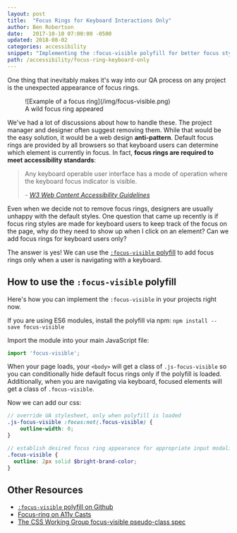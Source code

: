 ```yaml
---
layout: post
title:  "Focus Rings for Keyboard Interactions Only"
author: Ben Robertson
date:   2017-10-10 07:00:00 -0500
updated: 2018-08-02
categories: accessibility
snippet: "Implementing the :focus-visible polyfill for better focus styles."
path: /accessibility/focus-ring-keyboard-only
---
```

One thing that inevitably makes it's way into our QA process on any project is the unexpected appearance of focus rings.

<figure>
![Example of a focus ring](/img/focus-visible.png)
<figcaption>
A wild focus ring appeared
</figcaption>
</figure>

We've had a lot of discussions about how to handle these. The project manager and designer often suggest removing them. While that would be the easy solution, it would be a web design **anti-pattern**. Default focus rings are provided by all browsers so that keyboard users can determine which element is currently in focus. In fact, **focus rings are required to meet accessibility standards**:

> Any keyboard operable user interface has a mode of operation where the keyboard focus indicator is visible.
>
> <cite>- [W3 Web Content Accessibility Guidelines](https://www.w3.org/TR/WCAG21/#focus-visible)</cite>

Even when we decide not to remove focus rings, designers are usually unhappy with the default styles. One question that came up recently is if focus ring styles are made for keyboard users to keep track of the focus on the page, why do they need to show up when I click on an element? Can we add focus rings for keyboard users only?

The answer is yes! We can use the [`:focus-visible` polyfill](https://github.com/WICG/focus-visible) to add focus rings only when a user is navigating with a keyboard.

## How to use the `:focus-visible` polyfill
Here's how you can implement the `:focus-visible` in your projects right now.

If you are using ES6 modules, install the polyfill via npm:
`npm install --save focus-visible`

Import the module into your main JavaScript file:
```js
import 'focus-visible';
```

When your page loads, your `<body>` will get a class of `.js-focus-visible` so you can conditionally hide default focus rings only if the polyfill is loaded. Additionally, when you are navigating via keyboard, focused elements will get a class of `.focus-visible`.

Now we can add our css:

```scss
// override UA stylesheet, only when polyfill is loaded
.js-focus-visible :focus:not(.focus-visible) {
    outline-width: 0;
}

// establish desired focus ring appearance for appropriate input modalities
.focus-visible {
  outline: 2px solid $bright-brand-color;
}
```

## Other Resources
 - [`:focus-visible` polyfill on Github](https://github.com/WICG/focus-visible)
 - [Focus-ring on A11y Casts](https://www.youtube.com/watch?v=ilj2P5-5CjI&feature=youtu.be)
 - [The CSS Working Group focus-visible pseudo-class spec](https://drafts.csswg.org/selectors-4/#the-focus-visible-pseudo)

